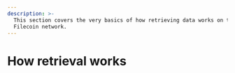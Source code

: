 ```yaml
---
description: >-
  This section covers the very basics of how retrieving data works on the
  Filecoin network.
---
```


# How retrieval works

